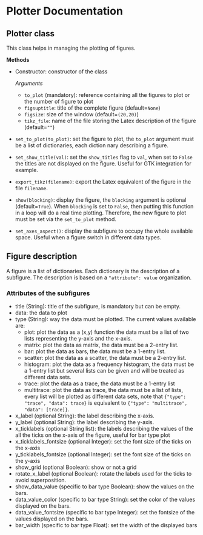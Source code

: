 # Plotter Documentation
## Plotter class
This class helps in managing the plotting of figures.

__Methods__

- Constructor: constructor of the class

  _Arguments_
  - `to_plot` (mandatory): reference containing all the figures to plot or the
    number of figure to plot
  - `figsuptitle`: title of the complete figure (default=`None`)
  - `figsize`: size of the window (default=`(20,20)`)
  - `tikz_file`: name of the file storing the Latex description of the figure
    (default=`""`)
  
- `set_to_plot(to_plot)`: set the figure to plot, the `to_plot` argument must be
  a list of dictionaries, each diction nary describing a figure.
- `set_show_title(val)`: set the `show_titles` flag to `val`, when set to
  `False` the titles are not displayed on the figure. Useful for GTK integration
  for example.
- `export_tikz(filename)`: export the Latex equivalent of the figure in the file
  `filename`.
- `show(blocking)`: display the figure, the `blocking` argument is optional
  (default=`True`). When `blocking` is set to `False`, then putting this
  function in a loop will do a real time plotting. Therefore, the new figure to
  plot must be set via the `set_to_plot` method.
- `set_axes_aspect()`: display the subfigure to occupy the whole available
  space. Useful when a figure switch in different data types.
  
## Figure description
A figure is a list of dictionaries. Each dictionary is the description of a
subfigure. The description is based on a `"attribute": value` organization.

### Attributes of the subfigures

- title (String): title of the subfigure, is mandatory but can be empty.
- data: the data to plot
- type (String): way the data must be plotted. The current values available are:
  - plot: plot the data as a (x,y) function the data must be a list of two lists
    representing the y-axis and the x-axis.
  - matrix: plot the data as matrix, the data must be a 2-entry list.
  - bar: plot the data as bars, the data must be a 1-entry list.
  - scatter: plot the data as a scatter, the data must be a 2-entry list.
  - histogram: plot the data as a frequency histogram, the data must be a
    1-entry list but several lists can be given and will be treated as different
    data sets.
  - trace: plot the data as a trace, the data must be a 1-entry list
  - multitrace: plot the data as trace, the data must be a list of lists, every
    list will be plotted as different data sets, note that `{"type": "trace",
    "data": trace}` is equivalent to `{"type": "multitrace", "data": [trace]}`.
- x_label (optional String): the label describing the x-axis.
- y_label (optional String): the label describing the y-axis.
- x_ticklabels (optional String list): the labels describing the values of the
  all the ticks on the x-axis of the figure, useful for bar type plot
- x\_ticklabels\_fontsize (optional Integer): set the font size of the ticks on
  the x-axis
- y\_ticklabels\_fontsize (optional Integer): set the font size of the ticks on
  the y-axis
- show_grid (optional Boolean): show or not a grid
- rotate\_x\_label (optional Boolean): rotate the labels used for the ticks to
  avoid superposition.
- show\_data\_value (specific to bar type Boolean): show the values on the bars.
- data\_value\_color (specific to bar type String): set the color of the values
  displayed on the bars.
- data\_value\_fontsize (specific to bar type Integer): set the fontsize of the
  values displayed on the bars.
- bar_width (specific to bar type Float): set the width of the displayed bars
